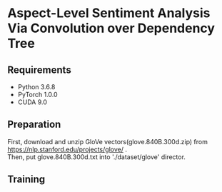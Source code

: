 # Aspect-Level Sentiment Analysis Via Convolution over Dependency Tree
Requirements
---
* Python 3.6.8
* PyTorch 1.0.0
* CUDA 9.0

Preparation
---
First, download and unzip GloVe vectors(glove.840B.300d.zip) from https://nlp.stanford.edu/projects/glove/ .<br>
Then, put glove.840B.300d.txt into './dataset/glove' director. <br>

Training
---
